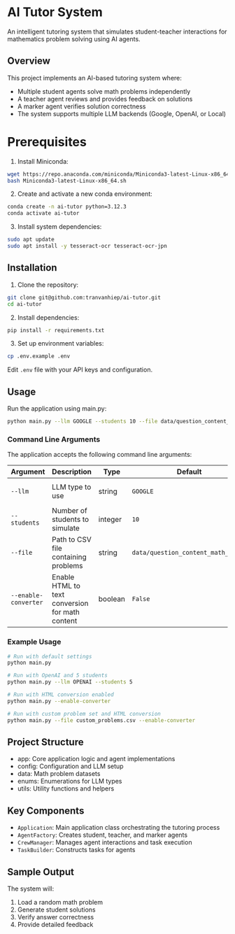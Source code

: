 # AI Tutor System

An intelligent tutoring system that simulates student-teacher interactions for mathematics problem solving using AI agents.

## Overview

This project implements an AI-based tutoring system where:
- Multiple student agents solve math problems independently
- A teacher agent reviews and provides feedback on solutions
- A marker agent verifies solution correctness
- The system supports multiple LLM backends (Google, OpenAI, or Local)

# Prerequisites

1. Install Miniconda:
```bash
wget https://repo.anaconda.com/miniconda/Miniconda3-latest-Linux-x86_64.sh
bash Miniconda3-latest-Linux-x86_64.sh
```
2. Create and activate a new conda environment:
```bash
conda create -n ai-tutor python=3.12.3
conda activate ai-tutor
```

3. Install system dependencies:
```bash
sudo apt update
sudo apt install -y tesseract-ocr tesseract-ocr-jpn
```

## Installation

1. Clone the repository:
```bash
git clone git@github.com:tranvanhiep/ai-tutor.git
cd ai-tutor
```

2. Install dependencies:
```bash
pip install -r requirements.txt
```

3. Set up environment variables:
```bash
cp .env.example .env
```

Edit `.env` file with your API keys and configuration.

## Usage

Run the application using main.py:

```bash
python main.py --llm GOOGLE --students 10 --file data/question_content_math_7.csv --enable-converter
```

### Command Line Arguments

The application accepts the following command line arguments:

| Argument | Description | Type | Default | Values |
|----------|-------------|------|---------|---------|
| `--llm` | LLM type to use | string | `GOOGLE` | `GOOGLE`, `OPENAI`, `LOCAL` |
| `--students` | Number of students to simulate | integer | `10` | Any positive integer |
| `--file` | Path to CSV file containing problems | string | `data/question_content_math_7.csv` | Valid file path |
| `--enable-converter` | Enable HTML to text conversion for math content | boolean | `False` | `True` when flag present |

### Example Usage

```bash
# Run with default settings
python main.py

# Run with OpenAI and 5 students
python main.py --llm OPENAI --students 5

# Run with HTML conversion enabled
python main.py --enable-converter

# Run with custom problem set and HTML conversion
python main.py --file custom_problems.csv --enable-converter
```

## Project Structure

- app: Core application logic and agent implementations
- config: Configuration and LLM setup
- data: Math problem datasets
- enums: Enumerations for LLM types
- utils: Utility functions and helpers

## Key Components

- `Application`: Main application class orchestrating the tutoring process
- `AgentFactory`: Creates student, teacher, and marker agents
- `CrewManager`: Manages agent interactions and task execution
- `TaskBuilder`: Constructs tasks for agents

## Sample Output

The system will:
1. Load a random math problem
2. Generate student solutions
3. Verify answer correctness
4. Provide detailed feedback
